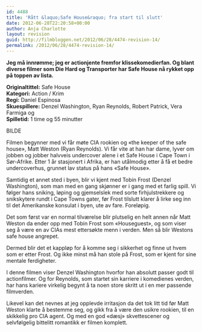 ```yaml
---
id: 4488
title: 'Rått &laquo;Safe House&raquo; fra start til slutt'
date: 2012-06-28T22:20:58+00:00
author: Anja Charlotte
layout: revision
guid: http://filmbloggen.net/2012/06/28/4474-revision-14/
permalink: /2012/06/28/4474-revision-14/
---
```

**Jeg må innrømme; jeg er actionjente fremfor klissekomedierfan. Og blant diverse filmer som Die Hard og Transporter har Safe House nå rykket opp på toppen av lista.**

**Originaltittel:** Safe House  
**Kategori:** Action / Krim  
**Regi:** Daniel Espinosa  
**Skuespillere:** Denzel Washington, Ryan Reynolds, Robert Patrick, Vera Farmiga og  
**Spilletid:** 1 time og 55 minutter

BILDE

Filmen begynner med vi får møte CIA rookien og &laquo;the keeper of the safe house&raquo;, Matt Weston (Ryan Reynolds). Vi får vite at han har dame, lyver om jobben og jobber halvveis undercover alene i et Safe House i Cape Town i Sør-Afrike. Etter 1 år stasjonert i Afrika, er han utålmodig etter å få et bedre undercoverhus, grunnet lav status på hans &laquo;Safe House&raquo;.

Samtidig et annet sted i byen, blir vi kjent med Tobin Frost (Denzel Washington), som man med en gang skjønner er i gang med et farlig spill. Vi følger hans sniking, løping og gjemselslek med sorte firhjulstrekkere og snikskytere rundt i Cape Towns gater, før Frost tilslutt klarer å lirke seg inn til det Amerikanske konsulat i byen, ute av fare. Foreløpig.

Det som først var en normal tilværelse blir plutselig en helt annen når Matt Weston da ender opp med Tobin Frost som &laquo;Houseguest&raquo;, og som viser seg å være en av CIAs mest ettersøkte menn i verden. Men så blir Westons safe house angrepet.

Dermed blir det et kappløp for å komme seg i sikkerhet og finne ut hvem som er etter Frost. Og ikke minst må han stole på Frost, som er kjent for sine mentale ferdigheter.

I denne filmen viser Denzel Washington hvorfor han absolutt passer godt til actionfilmer. Og for Reynolds, som startet sin karriere i komedienes verden, har hans kariere virkelig begynt å ta noen store skritt ut i en mer passende filmverden.

Likevel kan det nevnes at jeg opplevde irritasjon da det tok litt tid før Matt Weston klarte å bestemme seg, og gikk fra å være den usikre rookien, til en skikkelig pro CIA agent. Og med en god &laquo;dæsj&raquo; skvettescener og selvfølgelig bittelitt romantikk er filmen komplett.